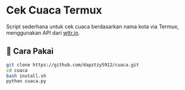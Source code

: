 # Cek Cuaca Termux

Script sederhana untuk cek cuaca berdasarkan nama kota via Termux, menggunakan API dari [wttr.in](https://wttr.in).

## 🔧 Cara Pakai
```bash
git clone https://github.com/dapztzy5912/cuaca.git
cd cuaca
bash install.sh
python cuaca.py
